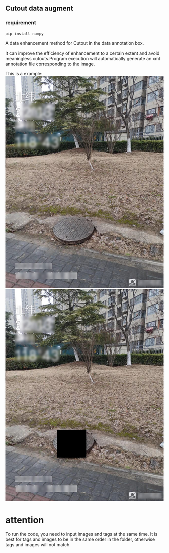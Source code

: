 ## Cutout data augment

### requirement
    pip install numpy



A data enhancement method for Cutout in the data annotation box.

It can improve the efficiency of enhancement to a certain extent and avoid meaningless cutouts.Program execution will automatically generate an xml annotation file corresponding to the image.

This is a example:
![the origin image](origin/img/well5_0001.jpg)
![image after augment](result/img/Cutoutwell5_0001.jpg)

# attention

To run the code, you need to input images and tags at the same time. It is best for tags and images to be in the same order in the folder, otherwise tags and images will not match.

